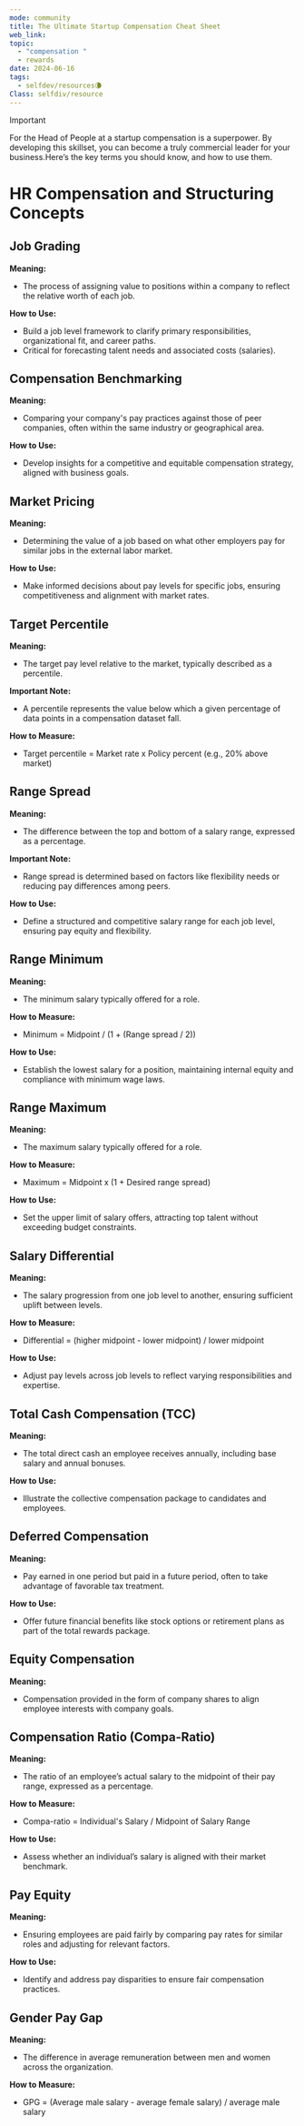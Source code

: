 ```yaml
---
mode: community
title: The Ultimate Startup Compensation Cheat Sheet
web_link: 
topic:
  - "compensation "
  - rewards
date: 2024-06-16
tags:
  - selfdev/resources🌘
Class: selfdiv/resource
---
```


> [!important]  
> For the Head of People at a startup compensation is a superpower. By developing this skillset, you can become a truly commercial leader for your business.Here’s the key terms you should know, and how to use them.  


# HR Compensation and Structuring Concepts

## Job Grading
**Meaning:**
- The process of assigning value to positions within a company to reflect the relative worth of each job.

**How to Use:**
- Build a job level framework to clarify primary responsibilities, organizational fit, and career paths.
- Critical for forecasting talent needs and associated costs (salaries).

## Compensation Benchmarking
**Meaning:**
- Comparing your company's pay practices against those of peer companies, often within the same industry or geographical area.

**How to Use:**
- Develop insights for a competitive and equitable compensation strategy, aligned with business goals.

## Market Pricing
**Meaning:**
- Determining the value of a job based on what other employers pay for similar jobs in the external labor market.

**How to Use:**
- Make informed decisions about pay levels for specific jobs, ensuring competitiveness and alignment with market rates.

## Target Percentile
**Meaning:**
- The target pay level relative to the market, typically described as a percentile.

**Important Note:**
- A percentile represents the value below which a given percentage of data points in a compensation dataset fall.

**How to Measure:**
- Target percentile = Market rate x Policy percent (e.g., 20% above market)

## Range Spread
**Meaning:**
- The difference between the top and bottom of a salary range, expressed as a percentage.

**Important Note:**
- Range spread is determined based on factors like flexibility needs or reducing pay differences among peers.

**How to Use:**
- Define a structured and competitive salary range for each job level, ensuring pay equity and flexibility.

## Range Minimum
**Meaning:**
- The minimum salary typically offered for a role.

**How to Measure:**
- Minimum = Midpoint / (1 + (Range spread / 2))

**How to Use:**
- Establish the lowest salary for a position, maintaining internal equity and compliance with minimum wage laws.

## Range Maximum
**Meaning:**
- The maximum salary typically offered for a role.

**How to Measure:**
- Maximum = Midpoint x (1 + Desired range spread)

**How to Use:**
- Set the upper limit of salary offers, attracting top talent without exceeding budget constraints.

## Salary Differential
**Meaning:**
- The salary progression from one job level to another, ensuring sufficient uplift between levels.

**How to Measure:**
- Differential = (higher midpoint - lower midpoint) / lower midpoint

**How to Use:**
- Adjust pay levels across job levels to reflect varying responsibilities and expertise.

## Total Cash Compensation (TCC)
**Meaning:**
- The total direct cash an employee receives annually, including base salary and annual bonuses.

**How to Use:**
- Illustrate the collective compensation package to candidates and employees.

## Deferred Compensation
**Meaning:**
- Pay earned in one period but paid in a future period, often to take advantage of favorable tax treatment.

**How to Use:**
- Offer future financial benefits like stock options or retirement plans as part of the total rewards package.

## Equity Compensation
**Meaning:**
- Compensation provided in the form of company shares to align employee interests with company goals.

## Compensation Ratio (Compa-Ratio)
**Meaning:**
- The ratio of an employee’s actual salary to the midpoint of their pay range, expressed as a percentage.

**How to Measure:**
- Compa-ratio = Individual's Salary / Midpoint of Salary Range

**How to Use:**
- Assess whether an individual’s salary is aligned with their market benchmark.

## Pay Equity
**Meaning:**
- Ensuring employees are paid fairly by comparing pay rates for similar roles and adjusting for relevant factors.

**How to Use:**
- Identify and address pay disparities to ensure fair compensation practices.

## Gender Pay Gap
**Meaning:**
- The difference in average remuneration between men and women across the organization.

**How to Measure:**
- GPG = (Average male salary - average female salary) / average male salary




